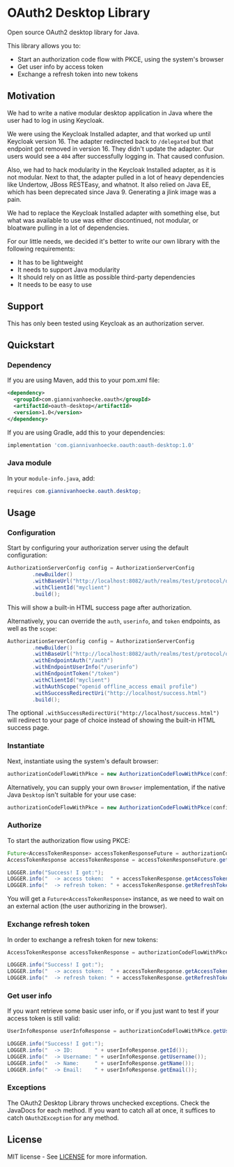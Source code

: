 # OAuth2 Desktop Library

Open source OAuth2 desktop library for Java.

This library allows you to:
* Start an authorization code flow with PKCE, using the system's browser
* Get user info by access token
* Exchange a refresh token into new tokens

## Motivation

We had to write a native modular desktop application in Java where the user had to log in using Keycloak.

We were using the Keycloak Installed adapter, and that worked up until Keycloak version 16. The adapter redirected back 
to `/delegated` but that endpoint got removed in version 16. They didn't update the adapter. Our users would see a `404` 
after successfully logging in. That caused confusion.

Also, we had to hack modularity in the Keycloak Installed adapter, as it is not modular. Next to that, the adapter 
pulled in a lot of heavy dependencies like Undertow, JBoss RESTEasy, and whatnot. It also relied on Java EE, which has been deprecated 
since Java 9. Generating a jlink image was a pain.

We had to replace the Keycloak Installed adapter with something else, but what was available to use was either 
discontinued, not modular, or bloatware pulling in a lot of dependencies.

For our little needs, we decided it's better to write our own library with the following requirements:
* It has to be lightweight
* It needs to support Java modularity
* It should rely on as little as possible third-party dependencies
* It needs to be easy to use
              
## Support

This has only been tested using Keycloak as an authorization server.

## Quickstart
            
### Dependency

If you are using Maven, add this to your pom.xml file:

```xml
<dependency>
  <groupId>com.giannivanhoecke.oauth</groupId>
  <artifactId>oauth-desktop</artifactId>
  <version>1.0</version>
</dependency>
```

If you are using Gradle, add this to your dependencies:

```groovy
implementation 'com.giannivanhoecke.oauth:oauth-desktop:1.0'
```

### Java module

In your `module-info.java`, add:

```java
requires com.giannivanhoecke.oauth.desktop;
```

## Usage
         
### Configuration

Start by configuring your authorization server using the default configuration:

```java
AuthorizationServerConfig config = AuthorizationServerConfig
        .newBuilder()
        .withBaseUrl("http://localhost:8082/auth/realms/test/protocol/openid-connect")
        .withClientId("myclient")
        .build();
```

This will show a built-in HTML success page after authorization.

Alternatively, you can override the `auth`, `userinfo`, and `token` endpoints, as well as the `scope`:

```java
AuthorizationServerConfig config = AuthorizationServerConfig
        .newBuilder()
        .withBaseUrl("http://localhost:8082/auth/realms/test/protocol/openid-connect")
        .withEndpointAuth("/auth")
        .withEndpointUserInfo("/userinfo")
        .withEndpointToken("/token")
        .withClientId("myclient")
        .withAuthScope("openid offline_access email profile")
        .withSuccessRedirectUri("http://localhost/success.html")
        .build();
```

The optional `.withSuccessRedirectUri("http://localhost/success.html")` will redirect to your page of choice instead of showing
the built-in HTML success page.
     
### Instantiate

Next, instantiate using the system's default browser:

```java
authorizationCodeFlowWithPkce = new AuthorizationCodeFlowWithPkce(config);
```

Alternatively, you can supply your own `Browser` implementation, if the native Java `Desktop` isn't suitable for your use case:

```java
authorizationCodeFlowWithPkce = new AuthorizationCodeFlowWithPkce(config, this::open);
```

### Authorize

To start the authorization flow using PKCE:

```java
Future<AccessTokenResponse> accessTokenResponseFuture = authorizationCodeFlowWithPkce.authorize();
AccessTokenResponse accessTokenResponse = accessTokenResponseFuture.get(5, TimeUnit.MINUTES);

LOGGER.info("Success! I got:");
LOGGER.info("  -> access token:  " + accessTokenResponse.getAccessToken());
LOGGER.info("  -> refresh token: " + accessTokenResponse.getRefreshToken());
```

You will get a `Future<AccessTokenResponse>` instance, as we need to wait on an external action (the user authorizing in the browser).

### Exchange refresh token
           
In order to exchange a refresh token for new tokens:

```java
AccessTokenResponse accessTokenResponse = authorizationCodeFlowWithPkce.refresh(refreshToken);

LOGGER.info("Success! I got:");
LOGGER.info("  -> access token:  " + accessTokenResponse.getAccessToken());
LOGGER.info("  -> refresh token: " + accessTokenResponse.getRefreshToken());
```

### Get user info

If you want retrieve some basic user info, or if you just want to test if your access token is still valid:

```java
UserInfoResponse userInfoResponse = authorizationCodeFlowWithPkce.getUserInfo(accessToken);

LOGGER.info("Success! I got:");
LOGGER.info("  -> ID:       " + userInfoResponse.getId());
LOGGER.info("  -> Username: " + userInfoResponse.getUsername());
LOGGER.info("  -> Name:     " + userInfoResponse.getName());
LOGGER.info("  -> Email:    " + userInfoResponse.getEmail());
```

### Exceptions   

The OAuth2 Desktop Library throws unchecked exceptions. Check the JavaDocs for each method.
If you want to catch all at once, it suffices to catch `OAuth2Exception` for any method.

## License

MIT license - See [LICENSE](LICENSE) for more information.